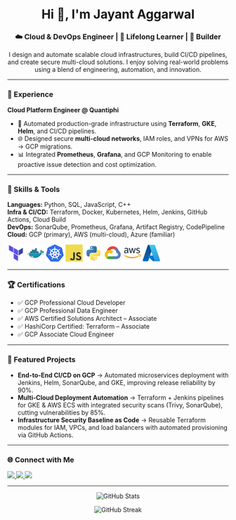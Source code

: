 <h1 align="center">Hi 👋, I'm Jayant Aggarwal</h1>
<h3 align="center">☁️ Cloud & DevOps Engineer | 🧠 Lifelong Learner | 🚀 Builder</h3>

<p align="center">
I design and automate scalable cloud infrastructures, build CI/CD pipelines, and create secure multi-cloud solutions. I enjoy solving real-world problems using a blend of engineering, automation, and innovation.
</p>

---

### 💼 Experience  
**Cloud Platform Engineer @ Quantiphi**  
- 🚀 Automated production-grade infrastructure using **Terraform**, **GKE**, **Helm**, and CI/CD pipelines.  
- 🌐 Designed secure **multi-cloud networks**, IAM roles, and VPNs for AWS → GCP migrations.  
- 📊 Integrated **Prometheus**, **Grafana**, and GCP Monitoring to enable proactive issue detection and cost optimization.

---

### 🧠 Skills & Tools  
**Languages:** Python, SQL, JavaScript, C++  
**Infra & CI/CD:** Terraform, Docker, Kubernetes, Helm, Jenkins, GitHub Actions, Cloud Build  
**DevOps:** SonarQube, Prometheus, Grafana, Artifact Registry, CodePipeline  
**Cloud:** GCP (primary), AWS (multi-cloud), Azure (familiar)

<p align="left">
  <img src="https://raw.githubusercontent.com/devicons/devicon/master/icons/terraform/terraform-original.svg" alt="Terraform" width="40" height="40"/>
  <img src="https://raw.githubusercontent.com/devicons/devicon/master/icons/docker/docker-original.svg" alt="Docker" width="40" height="40"/>
  <img src="https://raw.githubusercontent.com/devicons/devicon/master/icons/kubernetes/kubernetes-plain.svg" alt="Kubernetes" width="40" height="40"/>
  <img src="https://raw.githubusercontent.com/devicons/devicon/master/icons/javascript/javascript-original.svg" alt="JavaScript" width="40" height="40"/>
  <img src="https://raw.githubusercontent.com/devicons/devicon/master/icons/python/python-original.svg" alt="Python" width="40" height="40"/>
  <img src="https://raw.githubusercontent.com/devicons/devicon/master/icons/googlecloud/googlecloud-original.svg" alt="GCP" width="40" height="40"/>
  <img src="https://raw.githubusercontent.com/devicons/devicon/master/icons/amazonwebservices/amazonwebservices-original.svg" alt="AWS" width="40" height="40"/>
  <img src="https://raw.githubusercontent.com/devicons/devicon/master/icons/azure/azure-original.svg" alt="Azure" width="40" height="40"/>
</p>

---

### 🏆 Certifications  
- ✅ GCP Professional Cloud Developer  
- ✅ GCP Professional Data Engineer  
- ✅ AWS Certified Solutions Architect – Associate  
- ✅ HashiCorp Certified: Terraform – Associate  
- ✅ GCP Associate Cloud Engineer

---

### 🌟 Featured Projects  
- **End-to-End CI/CD on GCP** → Automated microservices deployment with Jenkins, Helm, SonarQube, and GKE, improving release reliability by 90%.  
- **Multi-Cloud Deployment Automation** → Terraform + Jenkins pipelines for GKE & AWS ECS with integrated security scans (Trivy, SonarQube), cutting vulnerabilities by 85%.  
- **Infrastructure Security Baseline as Code** → Reusable Terraform modules for IAM, VPCs, and load balancers with automated provisioning via GitHub Actions.

---

### 🌐 Connect with Me  
<p align="left">
  <a href="mailto:jayantagg24@gmail.com" target="_blank">
    <img src="https://img.shields.io/badge/Email-D14836?style=for-the-badge&logo=gmail&logoColor=white" />
  </a>
  <a href="https://www.linkedin.com/in/jayant-aggarwal2024/" target="_blank">
    <img src="https://img.shields.io/badge/LinkedIn-0077B5?style=for-the-badge&logo=linkedin&logoColor=white" />
  </a>
  <a href="https://jayant24.netlify.app/" target="_blank">
    <img src="https://img.shields.io/badge/Portfolio-000000?style=for-the-badge&logo=vercel&logoColor=white" />
  </a>
</p>

---

<p align="center">
  <img src="https://github-readme-stats.vercel.app/api?username=jayantaggrwal&show_icons=true&theme=radical" alt="GitHub Stats" />
</p>

<p align="center">
  <img src="https://github-readme-streak-stats.herokuapp.com/?user=jayantaggrwal&theme=radical" alt="GitHub Streak" />
</p>
